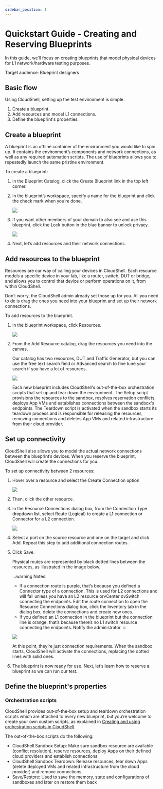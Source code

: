 ```yaml
---
sidebar_position: 1
---
```


# Quickstart Guide - Creating and Reserving Blueprints

In this guide, we’ll focus on creating blueprints that model physical devices for L1 network/hardware testing purposes.

Target audience: Blueprint designers

## Basic flow

Using CloudShell, setting up the test environment is simple:

1. Create a blueprint.
2. Add resources and model L1 connections.
3. Define the blueprint's properties.

## Create a blueprint

A blueprint is an offline container of the environment you would like to spin up. It contains the environment’s components and network connections, as well as any required automation scripts. The use of blueprints allows you to repeatedly launch the same pristine environment.

To create a blueprint:

1. In the Blueprint Catalog, click the Create Blueprint link in the top left corner.
2. In the blueprint’s workspace, specify a name for the blueprint and click the check mark when you’re done.
    
    ![](/Images/CloudShell-Portal/Quickstart/NewBlueprint.png)
    
3. If you want other members of your domain to also see and use this blueprint, click the Lock button in the blue banner to unlock privacy.
    
    ![](/Images/CloudShell-Portal/Quickstart/PrivateBlueprint.png)
    
4. Next, let’s add resources and their network connections.

## Add resources to the blueprint

Resources are our way of calling your devices in CloudShell. Each resource models a specific device in your lab, like a router, switch, DUT or bridge, and allows you to control that device or perform operations on it, from within CloudShell.

Don’t worry, the CloudShell admin already set those up for you. All you need to do is drag the ones you need into your blueprint and set up their network connections.

To add resources to the blueprint.

1. In the blueprint workspace, click Resources.
    
    ![](/Images/CloudShell-Portal/Quickstart/ResourceCatalogButton.png)
    
2. From the Add Resource catalog, drag the resources you need into the canvas.
    
    Our catalog has two resources, DUT and Traffic Generator, but you can use the free text search field or Advanced search to fine tune your search if you have a lot of resources.
    
    ![](/Images/CloudShell-Portal/Quickstart/ResourceCatalog.png)
    
    Each new blueprint includes CloudShell's out-of-the-box orchestration scripts that set up and tear down the environment. The Setup script provisions the resources to the sandbox, resolves reservation conflicts, deploys App VMs and establishes connections between the sandbox's endpoints. The Teardown script is activated when the sandbox starts its teardown process and is responsible for releasing the resources, removing connections and deletes App VMs and related infrastructure from their cloud provider.
    

## Set up connectivity

CloudShell also allows you to model the actual network connections between the blueprint’s devices. When you reserve the blueprint, CloudShell will create the connections for you.

To set up connectivity between 2 resources:

1. Hover over a resource and select the Create Connection option.
    
    ![](/Images/CloudShell-Portal/Quickstart/CreateConnection.png)
    
2. Then, click the other resource.
3. In the Resource Connections dialog box, from the Connection Type dropdown list, select Route (Logical) to create a L1 connection or Connector for a L2 connection.
    
    ![](/Images/CloudShell-Portal/Quickstart/ResourceConnectionsDialogBox.png)
    
4. Select a port on the source resource and one on the target and click Add. Repeat this step to add additional connection routes.
5. Click Save.
    
    Physical routes are represented by black dotted lines between the resources, as illustrated in the image below.
    
    :::warning Notes:
    - If a connection route is purple, that’s because you defined a Connector type of a connection. This is used for L2 connections and will fail unless you have an L2 resource orvCenter dvSwitch connecting the endpoints. Edit the route connection to open the Resource Connections dialog box, click the Inventory tab in the dialog box, delete the connections and create new ones.
    - If you defined an L1 connection in the blueprint but the connection line is orange, that’s because there’s no L1 switch resource connecting the endpoints. Notify the administrator.
    :::
    
    ![](/Images/CloudShell-Portal/Quickstart/ResourceConnectionRequirement.png)
    
    At this point, they’re just connection requirements. When the sandbox starts, CloudShell will activate the connections, replacing the dotted lines with solid ones.
    
6. The blueprint is now ready for use. Next, let’s learn how to reserve a blueprint so we can run our test.

## Define the blueprint's properties

### Orchestration scripts

CloudShell provides out-of-the-box setup and teardown orchestration scripts which are attached to every new blueprint, but you’re welcome to create your own custom scripts, as explained in [Creating and using orchestration scripts in CloudShell](https://help.quali.com/Online%20Help/0.0/Portal/Content/DevGuide/Orch-Scripts/Getting-Started.htm#Creating2).

The out-of-the-box scripts do the following:

- CloudShell Sandbox Setup: Make sure sandbox resource are available (conflict resolution), reserve resources, deploy Apps on their defined cloud providers and establish connections
- CloudShell Sandbox Teardown: Release resources, tear down Apps (delete deployed VMs and related infrastructure from the cloud provider) and remove connections.
- Save/Restore: Used to save the memory, state and configurations of sandboxes and later on restore them back
